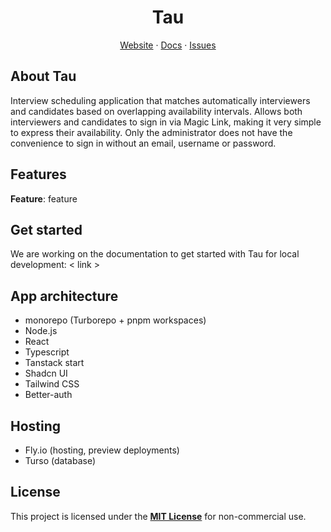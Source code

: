 <p align="center">
	<h1 align="center"><b>Tau</b></h1>
<p align="center">
    <a href="#">Website</a>
    ·
    <a href="#">Docs</a>
    ·
    <a href="#">Issues</a>
  </p>
</p>

## About Tau

Interview scheduling application that matches automatically interviewers and candidates based on overlapping availability intervals. Allows both interviewers and candidates to sign in via Magic Link, making it very simple to express their availability. Only the administrator does not have the convenience to sign in without an email, username or password.

## Features

**Feature**: feature

## Get started

We are working on the documentation to get started with Tau for local development: < link >

## App architecture

- monorepo (Turborepo + pnpm workspaces)
- Node.js
- React
- Typescript
- Tanstack start
- Shadcn UI
- Tailwind CSS
- Better-auth

## Hosting

- Fly.io (hosting, preview deployments)
- Turso (database)

## License

This project is licensed under the **[MIT License](https://opensource.org/license/mit)** for non-commercial use.
